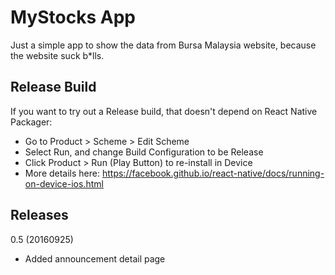 MyStocks App
============
Just a simple app to show the data from Bursa Malaysia website,
because the website suck b*lls.


Release Build
-------------

If you want to try out a Release build, that doesn't depend on React Native Packager:

 * Go to Product > Scheme > Edit Scheme
 * Select Run, and change Build Configuration to be Release
 * Click Product > Run (Play Button) to re-install in Device
 * More details here: https://facebook.github.io/react-native/docs/running-on-device-ios.html


Releases
--------
0.5 (20160925)

 * Added announcement detail page
